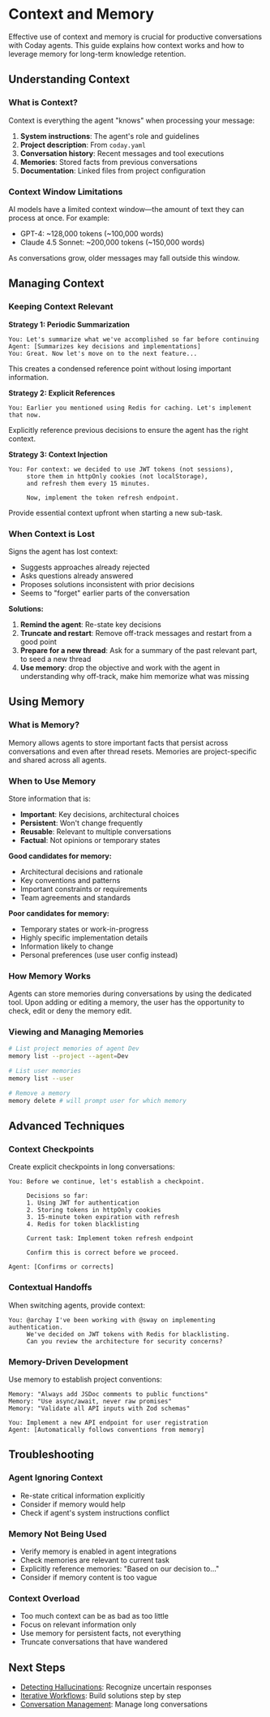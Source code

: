 # Context and Memory

Effective use of context and memory is crucial for productive conversations with Coday agents. This guide explains how context works and how to leverage memory for long-term knowledge retention.

## Understanding Context

### What is Context?

Context is everything the agent "knows" when processing your message:

1. **System instructions**: The agent's role and guidelines
2. **Project description**: From `coday.yaml`
3. **Conversation history**: Recent messages and tool executions
4. **Memories**: Stored facts from previous conversations
5. **Documentation**: Linked files from project configuration

### Context Window Limitations

AI models have a limited context window—the amount of text they can process at once. For example:
- GPT-4: ~128,000 tokens (~100,000 words)
- Claude 4.5 Sonnet: ~200,000 tokens (~150,000 words)

As conversations grow, older messages may fall outside this window.

## Managing Context

### Keeping Context Relevant

**Strategy 1: Periodic Summarization**

```
You: Let's summarize what we've accomplished so far before continuing
Agent: [Summarizes key decisions and implementations]
You: Great. Now let's move on to the next feature...
```

This creates a condensed reference point without losing important information.

**Strategy 2: Explicit References**

```
You: Earlier you mentioned using Redis for caching. Let's implement that now.
```

Explicitly reference previous decisions to ensure the agent has the right context.

**Strategy 3: Context Injection**

```
You: For context: we decided to use JWT tokens (not sessions), 
     store them in httpOnly cookies (not localStorage), 
     and refresh them every 15 minutes.
     
     Now, implement the token refresh endpoint.
```

Provide essential context upfront when starting a new sub-task.

### When Context is Lost

Signs the agent has lost context:
- Suggests approaches already rejected
- Asks questions already answered
- Proposes solutions inconsistent with prior decisions
- Seems to "forget" earlier parts of the conversation

**Solutions:**
1. **Remind the agent**: Re-state key decisions
2. **Truncate and restart**: Remove off-track messages and restart from a good point
3. **Prepare for a new thread**: Ask for a summary of the past relevant part, to seed a new thread
3. **Use memory**: drop the objective and work with the agent in understanding why off-track, make him memorize what was missing

## Using Memory

### What is Memory?

Memory allows agents to store important facts that persist across conversations and even after thread resets. Memories are project-specific and shared across all agents.

### When to Use Memory

Store information that is:
- **Important**: Key decisions, architectural choices
- **Persistent**: Won't change frequently
- **Reusable**: Relevant to multiple conversations
- **Factual**: Not opinions or temporary states

**Good candidates for memory:**
- Architectural decisions and rationale
- Key conventions and patterns
- Important constraints or requirements
- Team agreements and standards

**Poor candidates for memory:**
- Temporary states or work-in-progress
- Highly specific implementation details
- Information likely to change
- Personal preferences (use user config instead)

### How Memory Works

Agents can store memories during conversations by using the dedicated tool. Upon adding or editing a memory, the user has the opportunity to check, edit or deny the memory edit.

### Viewing and Managing Memories

```bash
# List project memories of agent Dev
memory list --project --agent=Dev

# List user memories
memory list --user

# Remove a memory
memory delete # will prompt user for which memory
```

## Advanced Techniques

### Context Checkpoints

Create explicit checkpoints in long conversations:

```
You: Before we continue, let's establish a checkpoint.
     
     Decisions so far:
     1. Using JWT for authentication
     2. Storing tokens in httpOnly cookies
     3. 15-minute token expiration with refresh
     4. Redis for token blacklisting
     
     Current task: Implement token refresh endpoint
     
     Confirm this is correct before we proceed.

Agent: [Confirms or corrects]
```

### Contextual Handoffs

When switching agents, provide context:

```
You: @archay I've been working with @sway on implementing authentication.
     We've decided on JWT tokens with Redis for blacklisting.
     Can you review the architecture for security concerns?
```

### Memory-Driven Development

Use memory to establish project conventions:

```
Memory: "Always add JSDoc comments to public functions"
Memory: "Use async/await, never raw promises"
Memory: "Validate all API inputs with Zod schemas"

You: Implement a new API endpoint for user registration
Agent: [Automatically follows conventions from memory]
```

## Troubleshooting

### Agent Ignoring Context

- Re-state critical information explicitly
- Consider if memory would help
- Check if agent's system instructions conflict

### Memory Not Being Used

- Verify memory is enabled in agent integrations
- Check memories are relevant to current task
- Explicitly reference memories: "Based on our decision to..."
- Consider if memory content is too vague

### Context Overload

- Too much context can be as bad as too little
- Focus on relevant information only
- Use memory for persistent facts, not everything
- Truncate conversations that have wandered

## Next Steps

- [Detecting Hallucinations](./detecting-hallucinations.md): Recognize uncertain responses
- [Iterative Workflows](./iterative-workflows.md): Build solutions step by step
- [Conversation Management](../03-using-coday/conversation-management.md): Manage long conversations
